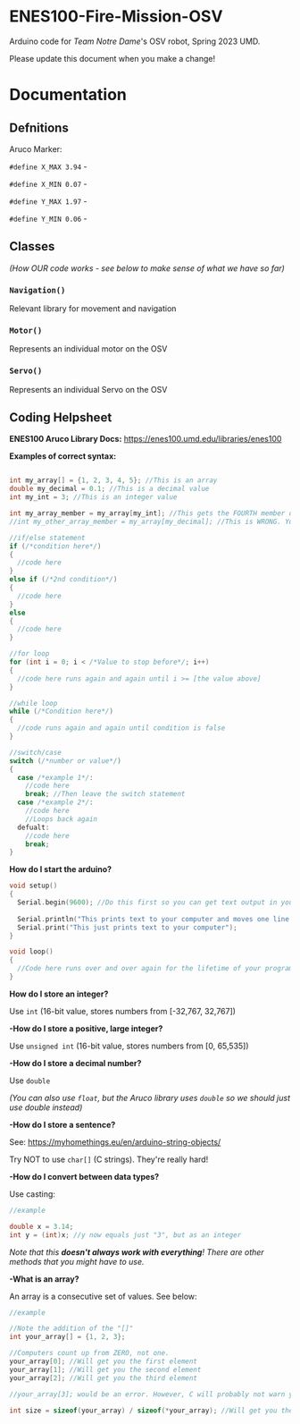 # ENES100-Fire-Mission-OSV

Arduino code for *Team Notre Dame*'s OSV robot, Spring 2023 UMD.

Please update this document when you make a change!

# Documentation

## Defnitions 

Aruco Marker:

`#define X_MAX 3.94` - 

`#define X_MIN 0.07` -

`#define Y_MAX 1.97` -

`#define Y_MIN 0.06` -

## Classes

*(How OUR code works - see below to make sense of what we have so far)*

### `Navigation()`

Relevant library for movement and navigation

### `Motor()`

Represents an individual motor on the OSV

### `Servo()`

Represents an individual Servo on the OSV

## Coding Helpsheet

**ENES100 Aruco Library Docs:** https://enes100.umd.edu/libraries/enes100

__**Examples of correct syntax:**__
  ```C
  
  int my_array[] = {1, 2, 3, 4, 5}; //This is an array
  double my_decimal = 0.1; //This is a decimal value
  int my_int = 3; //This is an integer value
  
  int my_array_member = my_array[my_int]; //This gets the FOURTH member of the array (computers count from 0)
  //int my_other_array_member = my_array[my_decimal]; //This is WRONG. You shouldn't access arrays with decimals
  
  //if/else statement
  if (/*condition here*/)
  {
    //code here
  }
  else if (/*2nd condition*/)
  {
    //code here
  }
  else
  {
    //code here
  }
  
  //for loop
  for (int i = 0; i < /*Value to stop before*/; i++)
  {
    //code here runs again and again until i >= [the value above]
  }
  
  //while loop
  while (/*Condition here*/)
  {
    //code runs again and again until condition is false
  }
  
  //switch/case
  switch (/*number or value*/)
  {
    case /*example 1*/:
      //code here
      break; //Then leave the switch statement
    case /*example 2*/:
      //code here
      //Loops back again
    defualt:
      //code here
      break;
  }
  
  ```
  
__How do I **start the arduino**?__
  ```C
  void setup() 
  {
    Serial.begin(9600); //Do this first so you can get text output in your computer from the arduino
    
    Serial.println("This prints text to your computer and moves one line down");
    Serial.print("This just prints text to your computer");
  }

  void loop() 
  {
    //Code here runs over and over again for the lifetime of your program
  }
```

__How do I store an **integer**?__ 

  Use `int` (16-bit value, stores numbers from [-32,767, 32,767])
  
  
__-How do I store a **positive, large integer**?__ 

  Use `unsigned int` (16-bit value, stores numbers from [0, 65,535]) 
  
  
__-How do I store a **decimal number**?__

  Use `double` 
  
  *(You can also use `float`, but the Aruco library uses `double` so we should just use double instead)*
 
__-How do I store a **sentence**?__ 

  See: https://myhomethings.eu/en/arduino-string-objects/
  
  Try NOT to use `char[]` (C strings). They're really hard!
  
__-How do I convert between data types?__

  Use casting:
  ```C
  //example
  
  double x = 3.14;
  int y = (int)x; //y now equals just "3", but as an integer
  ```
  
  *Note that this **doesn't always work with everything**! There are other methods that you might have to use.*
  
__-What is an **array**?__

  An array is a consecutive set of values. See below:
  ```C
  //example
  
  //Note the addition of the "[]" 
  int your_array[] = {1, 2, 3};
  
  //Computers count up from ZERO, not one.
  your_array[0]; //Will get you the first element
  your_array[1]; //Will get you the second element
  your_array[2]; //Will get you the third element
  
  //your_array[3]; would be an error. However, C will probably not warn you about it, unlike other languages. Therefore, you have to be careful.
  
  int size = sizeof(your_array) / sizeof(*your_array); //Will get you the SIZE of the array
  ```

